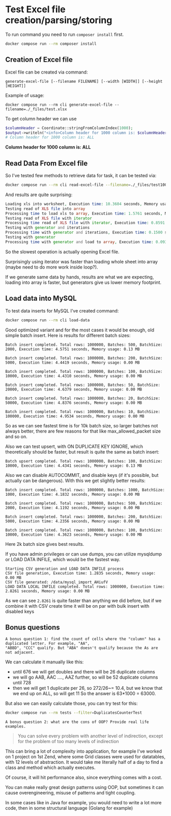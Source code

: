 # Test Excel file creation/parsing/storing

To run command you need to run `composer install` first.

```bash
docker compose run --rm composer install
```

## Creation of Excel file

Excel file can be created via command:
```
generate-excel-file [--filename FILENAME] [--width [WIDTH]] [--height [HEIGHT]]
```

Example of usage:

```
docker compose run --rm cli generate-excel-file --filename=./_files/test.xlsx
```

To get column header we can use

```php
$columnHeader = Coordinate::stringFromColumnIndex(1000);
$output->writeln("<info>Column header for 1000 column is: $columnHeader</info>");
# Column header for 1000 column is: ALL
```

**Column header for 1000 column is: ALL**

## Read Data From Excel file

So I've tested few methods to retrieve data for task, it can be tested via:
```bash
docker compose run --rm cli read-excel-file --filename=./_files/test1000.xlsx
```

And results are quite surprising:
```php
Loading xls into worksheet, Execution time: 10.3604 seconds, Memory usage: 491.73 MB
Testing read of XLS file into array
Processing time to load xls to array, Execution time: 1.5761 seconds, Memory usage: 19.71 MB
Testing read of XLS file with iterator
Processing time read of XLS file with iterator, Execution time: 0.8591 seconds, Memory usage: 0.04 MB
Testing with generator and iterations
Processing time with generator and iterations, Execution time: 0.1500 seconds, Memory usage: 0.00 MB
Testing with generator
Processing time with generator and load to array, Execution time: 0.0932 seconds, Memory usage: 52.18 MB
```
So the slowest operation is actually opening Excel file. 

Surprisingly using iterator was faster than loading whole sheet into array (maybe need to do more work inside loop?).

If we generate same data by hands, results are what we are expecting, loading into array is faster, but generators give us lower memory footprint.


## Load data into MySQL

To test data inserts for MySQL I've created command:
```bash
docker compose run --rm cli load-data
```

Good optimized variant and for the most cases it would be enough, old simple batch insert.
Here is results for different batch sizes:
```
Batch insert completed. Total rows: 1000000, Batches: 500, BatchSize: 2000, Execution time: 4.5751 seconds, Memory usage: 0.13 MB

Batch insert completed. Total rows: 1000000, Batches: 200, BatchSize: 5000, Execution time: 4.4419 seconds, Memory usage: 0.00 MB

Batch insert completed. Total rows: 1000000, Batches: 100, BatchSize: 10000, Execution time: 4.4310 seconds, Memory usage: 0.00 MB

Batch insert completed. Total rows: 1000000, Batches: 50, BatchSize: 20000, Execution time: 4.6379 seconds, Memory usage: 0.00 MB

Batch insert completed. Total rows: 1000000, Batches: 20, BatchSize: 50000, Execution time: 4.8376 seconds, Memory usage: 0.00 MB

Batch insert completed. Total rows: 1000000, Batches: 10, BatchSize: 100000, Execution time: 4.9534 seconds, Memory usage: 0.00 MB
```
So as we can see fastest time is for 10k batch size, so larger batches not always better, there are few reasons for that like max_allowed_packet size and so on.

Also we can test upsert, with ON DUPLICATE KEY IGNORE, which theoretically should be faster, but result is quite the same as batch insert: 
```
Batch upsert completed. Total rows: 1000000, Batches: 100, BatchSize: 10000, Execution time: 4.4341 seconds, Memory usage: 0.13 MB
```

Also we can disable AUTOCOMMIT, and disable keys (if it's possible, but actually can be dangerous). 
With this we get slightly better results:
```
Batch insert completed. Total rows: 1000000, Batches: 1000, BatchSize: 1000, Execution time: 4.1832 seconds, Memory usage: 0.00 MB

Batch insert completed. Total rows: 1000000, Batches: 500, BatchSize: 2000, Execution time: 4.1192 seconds, Memory usage: 0.00 MB

Batch insert completed. Total rows: 1000000, Batches: 200, BatchSize: 5000, Execution time: 4.2356 seconds, Memory usage: 0.00 MB

Batch insert completed. Total rows: 1000000, Batches: 100, BatchSize: 10000, Execution time: 4.3623 seconds, Memory usage: 0.00 MB

```

Here 2k batch size gives best results.

If you have admin privileges or can use dumps, you can utilize mysqldump or LOAD DATA INFILE, which would be the fastest way.

```
Starting CSV generation and LOAD DATA INFILE process
CSV file generation, Execution time: 1.2835 seconds, Memory usage: 0.00 MB
CSV file generated: /data/mysql_import_AHiufV
LOAD DATA LOCAL INFILE completed. Total rows: 1000000, Execution time: 2.8261 seconds, Memory usage: 0.00 MB
```

As we can see `2.8261` is quite faster than anything we did before, but if we combine it with CSV create time it will be on par with bulk insert with disabled keys

## Bonus questions

```
A bonus question 1: find the count of cells where the "column" has a duplicated letter. For example, "AA",
"ABBD", "CCC" qualify. But "ABA" doesn't qualify because the As are not adjacent.
```
We can calculate it manually like this:
 - until 676 we will get doubles and there will be 26 duplicate columns
 - we will go AAB, AAC ...., AAZ further, so will be 52 duplicate columns until 728
 - then we will get 1 duplicate per 26, so 272/26~= 10.4, but we know that we end up on ALL, so will get 11
So the answer is 63*1000 = 63000.

But also we can easily calculate those, you can try test for this:
```bash
docker compose run --rm tests --filter=DuplicatesCounterTest
```

```
A bonus question 2: what are the cons of OOP? Provide real life examples.
```

>You can solve every problem with another level of indirection, except for the problem of too many levels of indirection 

This can bring a lot of complexity into application, for example I've worked on 1 project on 1st Zend, where some Grid classes were used for datatables, with 12 levels of abstraction.
It would take me literally half of a day to find a class and method which actually executes.

Of course, it will hit performance also, since everything comes with a cost. 

You can make really great design patterns using OOP, but sometimes it can cause overengineering, misuse of patterns and tight coupling. 

In some cases like in Java for example, you would need to write a lot more code, then in some structural language (Golang for example)
